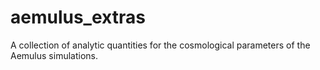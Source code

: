 # aemulus_extras
A collection of analytic quantities for the cosmological parameters of the Aemulus simulations.
